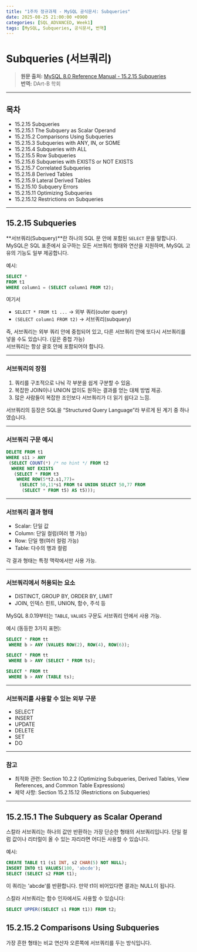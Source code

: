```yaml
---
title: "1주차 정규과제 - MySQL 공식문서: Subqueries"
date: 2025-08-25 21:00:00 +0900
categories: [SQL_ADVANCED, Week1]
tags: [MySQL, Subqueries, 공식문서, 번역]
---
```


# Subqueries (서브쿼리)

> **원문 출처:** [MySQL 8.0 Reference Manual - 15.2.15 Subqueries](https://dev.mysql.com/doc/refman/8.0/en/subqueries.html)  
> **번역:** DArt-B 학회

---

## 목차

- 15.2.15 Subqueries  
- 15.2.15.1 The Subquery as Scalar Operand  
- 15.2.15.2 Comparisons Using Subqueries  
- 15.2.15.3 Subqueries with ANY, IN, or SOME  
- 15.2.15.4 Subqueries with ALL  
- 15.2.15.5 Row Subqueries  
- 15.2.15.6 Subqueries with EXISTS or NOT EXISTS  
- 15.2.15.7 Correlated Subqueries  
- 15.2.15.8 Derived Tables  
- 15.2.15.9 Lateral Derived Tables  
- 15.2.15.10 Subquery Errors  
- 15.2.15.11 Optimizing Subqueries  
- 15.2.15.12 Restrictions on Subqueries  

---

## 15.2.15 Subqueries

**서브쿼리(Subquery)**란 하나의 SQL 문 안에 포함된 `SELECT` 문을 말합니다.  
MySQL은 SQL 표준에서 요구하는 모든 서브쿼리 형태와 연산을 지원하며, MySQL 고유의 기능도 일부 제공합니다.

예시:

~~~sql
SELECT * 
FROM t1 
WHERE column1 = (SELECT column1 FROM t2);
~~~

여기서  
- `SELECT * FROM t1 ...` → 외부 쿼리(outer query)  
- `(SELECT column1 FROM t2)` → 서브쿼리(subquery)  

즉, 서브쿼리는 외부 쿼리 안에 중첩되어 있고, 다른 서브쿼리 안에 또다시 서브쿼리를 넣을 수도 있습니다. (깊은 중첩 가능)  
서브쿼리는 항상 괄호 안에 포함되어야 합니다.

---

### 서브쿼리의 장점
1. 쿼리를 구조적으로 나눠 각 부분을 쉽게 구분할 수 있음.  
2. 복잡한 JOIN이나 UNION 없이도 원하는 결과를 얻는 대체 방법 제공.  
3. 많은 사람들이 복잡한 조인보다 서브쿼리가 더 읽기 쉽다고 느낌.  

서브쿼리의 등장은 SQL을 “Structured Query Language”라 부르게 된 계기 중 하나였습니다.

---

### 서브쿼리 구문 예시

~~~sql
DELETE FROM t1
WHERE s11 > ANY
 (SELECT COUNT(*) /* no hint */ FROM t2
  WHERE NOT EXISTS
   (SELECT * FROM t3
    WHERE ROW(5*t2.s1,77)=
     (SELECT 50,11*s1 FROM t4 UNION SELECT 50,77 FROM
      (SELECT * FROM t5) AS t5)));
~~~

---

### 서브쿼리 결과 형태
- Scalar: 단일 값  
- Column: 단일 컬럼(여러 행 가능)  
- Row: 단일 행(여러 컬럼 가능)  
- Table: 다수의 행과 컬럼  

각 결과 형태는 특정 맥락에서만 사용 가능.

---

### 서브쿼리에서 허용되는 요소
- DISTINCT, GROUP BY, ORDER BY, LIMIT  
- JOIN, 인덱스 힌트, UNION, 함수, 주석 등  

MySQL 8.0.19부터는 `TABLE`, `VALUES` 구문도 서브쿼리 안에서 사용 가능.

예시 (동등한 3가지 표현):

~~~sql
SELECT * FROM tt
 WHERE b > ANY (VALUES ROW(2), ROW(4), ROW(6));

SELECT * FROM tt
 WHERE b > ANY (SELECT * FROM ts);

SELECT * FROM tt
 WHERE b > ANY (TABLE ts);
~~~

---

### 서브쿼리를 사용할 수 있는 외부 구문
- SELECT  
- INSERT  
- UPDATE  
- DELETE  
- SET  
- DO  

---

### 참고
- 최적화 관련: Section 10.2.2 (Optimizing Subqueries, Derived Tables, View References, and Common Table Expressions)  
- 제약 사항: Section 15.2.15.12 (Restrictions on Subqueries)  

---

## 15.2.15.1 The Subquery as Scalar Operand

스칼라 서브쿼리는 하나의 값만 반환하는 가장 단순한 형태의 서브쿼리입니다.
단일 컬럼 값이나 리터럴이 올 수 있는 자리라면 어디든 사용할 수 있습니다.

예시:
~~~sql
CREATE TABLE t1 (s1 INT, s2 CHAR(5) NOT NULL);
INSERT INTO t1 VALUES(100, 'abcde');
SELECT (SELECT s2 FROM t1);
~~~

이 쿼리는 'abcde'를 반환합니다.
만약 t1이 비어있다면 결과는 NULL이 됩니다.

스칼라 서브쿼리는 함수 인자에서도 사용할 수 있습니다:
~~~sql
SELECT UPPER((SELECT s1 FROM t1)) FROM t2;
~~~

## 15.2.15.2 Comparisons Using Subqueries

가장 흔한 형태는 비교 연산자 오른쪽에 서브쿼리를 두는 방식입니다.